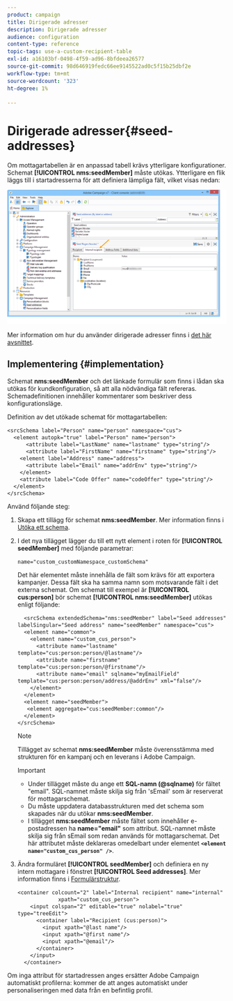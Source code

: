 ```yaml
---
product: campaign
title: Dirigerade adresser
description: Dirigerade adresser
audience: configuration
content-type: reference
topic-tags: use-a-custom-recipient-table
exl-id: a16103bf-0498-4f59-ad96-8bfdeea26577
source-git-commit: 98d646919fedc66ee9145522ad0c5f15b25dbf2e
workflow-type: tm+mt
source-wordcount: '323'
ht-degree: 1%

---
```


# Dirigerade adresser{#seed-addresses}

Om mottagartabellen är en anpassad tabell krävs ytterligare konfigurationer. Schemat **[!UICONTROL nms:seedMember]** måste utökas. Ytterligare en flik läggs till i startadresserna för att definiera lämpliga fält, vilket visas nedan:

![](assets/s_ncs_user_seedlist_new_tab.png)

Mer information om hur du använder dirigerade adresser finns i [det här avsnittet](../../delivery/using/about-seed-addresses.md).

## Implementering {#implementation}

Schemat **nms:seedMember** och det länkade formulär som finns i lådan ska utökas för kundkonfiguration, så att alla nödvändiga fält refereras. Schemadefinitionen innehåller kommentarer som beskriver dess konfigurationsläge.

Definition av det utökade schemat för mottagartabellen:

```
<srcSchema label="Person" name="person" namespace="cus">
  <element autopk="true" label="Person" name="person">
      <attribute label="LastName" name="lastname" type="string"/>
      <attribute label="FirstName" name="firstname" type="string"/>
    <element label="Address" name="address">
      <attribute label="Email" name="addrEnv" type="string"/>
    </element>
    <attribute label="Code Offer" name="codeOffer" type="string"/>
  </element>
</srcSchema>
```

Använd följande steg:

1. Skapa ett tillägg för schemat **nms:seedMember**. Mer information finns i [Utöka ett schema](../../configuration/using/extending-a-schema.md).
1. I det nya tillägget lägger du till ett nytt element i roten för **[!UICONTROL seedMember]** med följande parametrar:

   ```
   name="custom_customNamespace_customSchema"
   ```

   Det här elementet måste innehålla de fält som krävs för att exportera kampanjer. Dessa fält ska ha samma namn som motsvarande fält i det externa schemat. Om schemat till exempel är **[!UICONTROL cus:person]** bör schemat **[!UICONTROL nms:seedMember]** utökas enligt följande:

   ```
     <srcSchema extendedSchema="nms:seedMember" label="Seed addresses" labelSingular="Seed address" name="seedMember" namespace="cus">
     <element name="common">
       <element name="custom_cus_person">
         <attribute name="lastname" template="cus:person:person/@lastname"/>
         <attribute name="firstname" template="cus:person:person/@firstname"/>
         <attribute name="email" sqlname="myEmailField" template="cus:person:person/address/@addrEnv" xml="false"/>
       </element>
     </element>
     <element name="seedMember">
      <element aggregate="cus:seedMember:common"/>
     </element>
   </srcSchema>
   ```

   >[!NOTE]
   >
   >Tillägget av schemat **nms:seedMember** måste överensstämma med strukturen för en kampanj och en leverans i Adobe Campaign.

   >[!IMPORTANT]
   >
   >
   >    
   >    
   >    * Under tillägget måste du ange ett **SQL-namn (@sqlname)** för fältet &quot;email&quot;. SQL-namnet måste skilja sig från &#39;sEmail&#39; som är reserverat för mottagarschemat.
   >    * Du måste uppdatera databasstrukturen med det schema som skapades när du utökar **nms:seedMember**.
   >    * I tillägget **nms:seedMember** måste fältet som innehåller e-postadressen ha **name=&quot;email&quot;** som attribut. SQL-namnet måste skilja sig från sEmail som redan används för mottagarschemat. Det här attributet måste deklareras omedelbart under elementet **`<element name="custom_cus_person" />`**.


1. Ändra formuläret **[!UICONTROL seedMember]** och definiera en ny intern mottagare i fönstret **[!UICONTROL Seed addresses]**. Mer information finns i [Formulärstruktur](../../configuration/using/form-structure.md).

   ```
   <container colcount="2" label="Internal recipient" name="internal"
                xpath="custom_cus_person">
       <input colspan="2" editable="true" nolabel="true" type="treeEdit">
         <container label="Recipient (cus:person)">
           <input xpath="@last name"/>
           <input xpath="@first name"/>
           <input xpath="@email"/>
         </container>
       </input>
     </container>
   ```

Om inga attribut för startadressen anges ersätter Adobe Campaign automatiskt profilerna: kommer de att anges automatiskt under personaliseringen med data från en befintlig profil.
